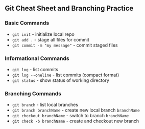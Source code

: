 ## Git Cheat Sheet and Branching Practice


### Basic Commands
* `git init` - initialize local repo
* `git add .` - stage all files for commit
* `git commit -m "my message"` - commit staged files

### Informational Commands
* `git log` - list commits
* `git log --oneline` - list commits (compact format)
* `git status` - show status of working directory

### Branching Commands
* `git branch` - list local branches
* `git branch branchName` - create new local branch `branchName`
* `git checkout branchName` - switch to branch `branchName`
* `git check -b branchName` - create and checkout new branch
